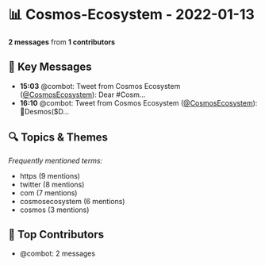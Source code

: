 # 📊 Cosmos-Ecosystem - 2022-01-13
**2 messages** from **1 contributors**

## 💬 Key Messages
- **15:03** @combot: Tweet from Cosmos Ecosystem ([@CosmosEcosystem](https://twitter.com/CosmosEcosystem)):
Dear #Cosm...
- **16:10** @combot: Tweet from Cosmos Ecosystem ([@CosmosEcosystem](https://twitter.com/CosmosEcosystem)):
🔷Desmos($D...

## 🔍 Topics & Themes
*Frequently mentioned terms:*
- https (9 mentions)
- twitter (8 mentions)
- com (7 mentions)
- cosmosecosystem (6 mentions)
- cosmos (3 mentions)

## 👥 Top Contributors
- @combot: 2 messages